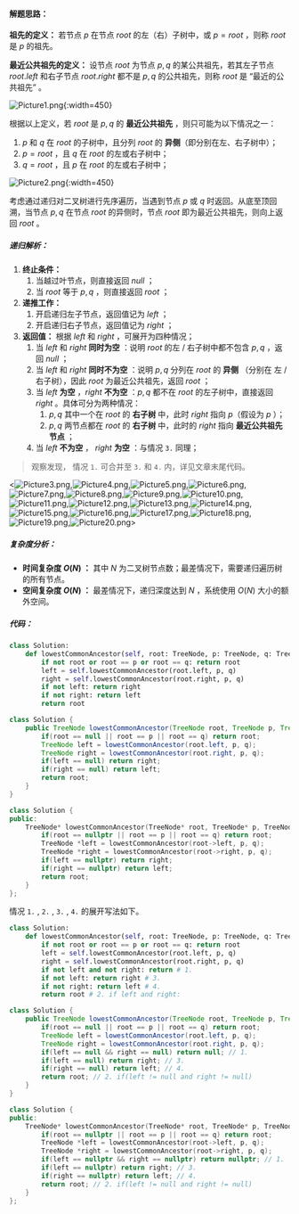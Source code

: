 #### 解题思路：

**祖先的定义：** 若节点 $p$ 在节点 $root$ 的左（右）子树中，或 $p = root$ ，则称 $root$ 是 $p$ 的祖先。

**最近公共祖先的定义：** 设节点 $root$ 为节点 $p, q$ 的某公共祖先，若其左子节点 $root.left$ 和右子节点 $root.right$ 都不是 $p,q$ 的公共祖先，则称 $root$ 是 “最近的公共祖先” 。

![Picture1.png](https://pic.leetcode-cn.com/1599885247-rxcHcZ-Picture1.png){:width=450}

根据以上定义，若 $root$ 是 $p, q$ 的 **最近公共祖先** ，则只可能为以下情况之一：

1. $p$ 和 $q$ 在 $root$ 的子树中，且分列 $root$ 的 **异侧**（即分别在左、右子树中）；
2. $p = root$ ，且 $q$ 在 $root$ 的左或右子树中；  
3. $q = root$ ，且 $p$ 在 $root$ 的左或右子树中；  

![Picture2.png](https://pic.leetcode-cn.com/1599885247-mgYjRv-Picture2.png){:width=450}

考虑通过递归对二叉树进行先序遍历，当遇到节点 $p$ 或 $q$ 时返回。从底至顶回溯，当节点 $p, q$ 在节点 $root$ 的异侧时，节点 $root$ 即为最近公共祖先，则向上返回 $root$ 。

##### 递归解析：

1. **终止条件：**
   1. 当越过叶节点，则直接返回 $null$ ；
   2. 当 $root$ 等于 $p, q$ ，则直接返回 $root$ ；
2. **递推工作：**
   1. 开启递归左子节点，返回值记为 $left$ ；
   2. 开启递归右子节点，返回值记为 $right$ ；
3. **返回值：** 根据 $left$ 和 $right$ ，可展开为四种情况；
   1. 当 $left$ 和 $right$ **同时为空** ：说明 $root$ 的左 / 右子树中都不包含 $p,q$ ，返回 $null$ ；
   2. 当 $left$ 和 $right$ **同时不为空** ：说明 $p, q$ 分列在 $root$ 的 **异侧** （分别在 左 / 右子树），因此 $root$ 为最近公共祖先，返回 $root$ ；
   3. 当 $left$ **为空** ，$right$ **不为空** ：$p,q$ 都不在 $root$ 的左子树中，直接返回 $right$ 。具体可分为两种情况：
      1. $p,q$ 其中一个在 $root$ 的 **右子树** 中，此时 $right$ 指向 $p$（假设为 $p$ ）； 
      2. $p,q$ 两节点都在 $root$ 的 **右子树** 中，此时的 $right$ 指向 **最近公共祖先节点** ；
   4. 当 $left$ **不为空** ， $right$ **为空** ：与情况 `3.` 同理；

> 观察发现， 情况 `1.` 可合并至 `3.` 和 `4.` 内，详见文章末尾代码。

<![Picture3.png](https://pic.leetcode-cn.com/1599885247-KpxUys-Picture3.png),![Picture4.png](https://pic.leetcode-cn.com/1599885247-azGPkG-Picture4.png),![Picture5.png](https://pic.leetcode-cn.com/1599885247-hIMEfJ-Picture5.png),![Picture6.png](https://pic.leetcode-cn.com/1599885247-UMCTfd-Picture6.png),![Picture7.png](https://pic.leetcode-cn.com/1599885247-SLOIAX-Picture7.png),![Picture8.png](https://pic.leetcode-cn.com/1599885247-JGxmmL-Picture8.png),![Picture9.png](https://pic.leetcode-cn.com/1599885247-lVrUTd-Picture9.png),![Picture10.png](https://pic.leetcode-cn.com/1599885247-VTPazU-Picture10.png),![Picture11.png](https://pic.leetcode-cn.com/1599885247-KePYfU-Picture11.png),![Picture12.png](https://pic.leetcode-cn.com/1599885247-xkRUDm-Picture12.png),![Picture13.png](https://pic.leetcode-cn.com/1599885247-SFdLoP-Picture13.png),![Picture14.png](https://pic.leetcode-cn.com/1599885247-YOUEcd-Picture14.png),![Picture15.png](https://pic.leetcode-cn.com/1599885247-HcncTq-Picture15.png),![Picture16.png](https://pic.leetcode-cn.com/1599885247-oeFNkc-Picture16.png),![Picture17.png](https://pic.leetcode-cn.com/1599885247-DjiiMY-Picture17.png),![Picture18.png](https://pic.leetcode-cn.com/1599885247-SkpSEn-Picture18.png),![Picture19.png](https://pic.leetcode-cn.com/1599885247-jFDBar-Picture19.png),![Picture20.png](https://pic.leetcode-cn.com/1599885247-GEkXRi-Picture20.png)>

##### 复杂度分析：

- **时间复杂度 $O(N)$ ：** 其中 $N$ 为二叉树节点数；最差情况下，需要递归遍历树的所有节点。
- **空间复杂度 $O(N)$ ：** 最差情况下，递归深度达到 $N$ ，系统使用 $O(N)$ 大小的额外空间。

##### 代码：

```Python []
class Solution:
    def lowestCommonAncestor(self, root: TreeNode, p: TreeNode, q: TreeNode) -> TreeNode:
        if not root or root == p or root == q: return root
        left = self.lowestCommonAncestor(root.left, p, q)
        right = self.lowestCommonAncestor(root.right, p, q)
        if not left: return right
        if not right: return left
        return root
```

```Java []
class Solution {
    public TreeNode lowestCommonAncestor(TreeNode root, TreeNode p, TreeNode q) {
        if(root == null || root == p || root == q) return root;
        TreeNode left = lowestCommonAncestor(root.left, p, q);
        TreeNode right = lowestCommonAncestor(root.right, p, q);
        if(left == null) return right;
        if(right == null) return left;
        return root;
    }
}
```

```C++ []
class Solution {
public:
    TreeNode* lowestCommonAncestor(TreeNode* root, TreeNode* p, TreeNode* q) {
        if(root == nullptr || root == p || root == q) return root;
        TreeNode *left = lowestCommonAncestor(root->left, p, q);
        TreeNode *right = lowestCommonAncestor(root->right, p, q);
        if(left == nullptr) return right;
        if(right == nullptr) return left;
        return root;
    }
};
```

情况 `1.` , `2.` , `3.` , `4.` 的展开写法如下。

```Python []
class Solution:
    def lowestCommonAncestor(self, root: TreeNode, p: TreeNode, q: TreeNode) -> TreeNode:
        if not root or root == p or root == q: return root
        left = self.lowestCommonAncestor(root.left, p, q)
        right = self.lowestCommonAncestor(root.right, p, q)
        if not left and not right: return # 1.
        if not left: return right # 3.
        if not right: return left # 4.
        return root # 2. if left and right:
```

```Java []
class Solution {
    public TreeNode lowestCommonAncestor(TreeNode root, TreeNode p, TreeNode q) {
        if(root == null || root == p || root == q) return root;
        TreeNode left = lowestCommonAncestor(root.left, p, q);
        TreeNode right = lowestCommonAncestor(root.right, p, q);
        if(left == null && right == null) return null; // 1.
        if(left == null) return right; // 3.
        if(right == null) return left; // 4.
        return root; // 2. if(left != null and right != null)
    }
}
```

```C++ []
class Solution {
public:
    TreeNode* lowestCommonAncestor(TreeNode* root, TreeNode* p, TreeNode* q) {
        if(root == nullptr || root == p || root == q) return root;
        TreeNode *left = lowestCommonAncestor(root->left, p, q);
        TreeNode *right = lowestCommonAncestor(root->right, p, q);
        if(left == nullptr && right == nullptr) return nullptr; // 1.
        if(left == nullptr) return right; // 3.
        if(right == nullptr) return left; // 4.
        return root; // 2. if(left != null and right != null)
    }
};
```
